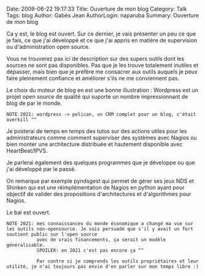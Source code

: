 Date: 2009-06-22 19:17:33
Title: Ouverture de mon blog
Category: Talk
Tags: blog
Author: Gabès Jean
AuthorLogin: naparuba
Summary: Ouverture de mon blog

<!-- relu -->


Ca y est, le blog est ouvert. Sur ce dernier, je vais présenter un peu ce que je fais, ce que j'ai développé et ce que j'ai appris en matière de supervision ou d'administration open source.

Vous ne trouverez pas ici de description sur des supers outils dont les sources ne sont pas disponibles.
Pas que je les trouve totalement inutiles et dépasser, mais bien que je préfère me consacrer aux outils auquels je peux faire pleinement confiance et améliorer s'ils ne me conviennent pas.

Le choix du moteur de blog en est une bonne illustration : Wordpress est un projet open source de qualité qui suporte un nombre impressionnant de blog de par le monde.

    NOTE 2021: wordpress -> pelican, un CRM complet pour un blog, c'était overkill ^^

Je posterai de temps en temps des tutos sur des actions utiles pour les administrateurs comme comment superviser des systèmes avec Nagios ou bien monter une architecture distribuée et hautement disponible avec HeartBeat/IPVS.

Je parlerai également des quelques programmes que je développe ou que j'ai développé par le passé. 

On remarque par exemple pyndsgest qui permet de gérer ses jeux NDS et Shinken qui est une réimplémentation de Nagios en python ayant pour objectif de valider des propositions d'architectures et d'algorithmes pour Nagios.

Le bal est ouvert.


    NOTE 2021: mes connaissances du monde économique a changé ma vue sur les outils non-opensource. Je suis persuadé que s'il y avait un fort soutient public sur l'open source 
               avec de vrais financements, ça serait un modèle généralisable.
               SPOILER: en 2021 c'est pas encore ça ^^
               
               Par contre si je comprends les outils propriétaires et leur utilité, je n'ai toujours pas envie d'en parler sur mon temps libre :)